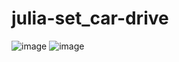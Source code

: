 # julia-set_car-drive

![image](https://github.com/erikborella/julia-set_car-drive/assets/27148919/c5834242-d645-4be4-b16c-53c3be0a6068)
![image](https://github.com/erikborella/julia-set_car-drive/assets/27148919/25afa49b-6761-4ff6-a3ad-d1a89b2a9db4)
